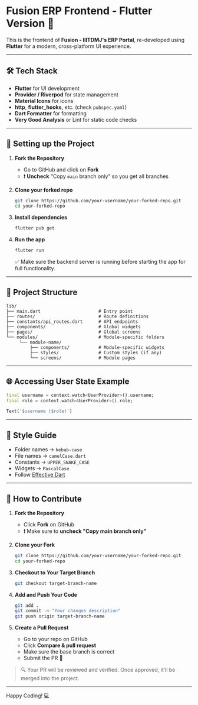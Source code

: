 
# Fusion ERP Frontend - Flutter Version 🚀

This is the frontend of **Fusion - IIITDMJ's ERP Portal**, re-developed using **Flutter** for a modern, cross-platform UI experience.

---

## 🛠️ Tech Stack

- **Flutter** for UI development  
- **Provider / Riverpod** for state management  
- **Material Icons** for icons  
- **http**, **flutter_hooks**, etc. (check `pubspec.yaml`)  
- **Dart Formatter** for formatting  
- **Very Good Analysis** or Lint for static code checks  

---

## 🔧 Setting up the Project

1. **Fork the Repository**  
   - Go to GitHub and click on **Fork**  
   - ❗ **Uncheck** "Copy `main` branch only" so you get all branches

2. **Clone your forked repo**
   ```bash
   git clone https://github.com/your-username/your-forked-repo.git
   cd your-forked-repo
   ```

3. **Install dependencies**
   ```bash
   flutter pub get
   ```

4. **Run the app**
   ```bash
   flutter run
   ```

   ✅ Make sure the backend server is running before starting the app for full functionality.

---

## 📁 Project Structure

```
lib/
├── main.dart                      # Entry point
├── routes/                        # Route definitions
├── constants/api_routes.dart      # API endpoints
├── components/                    # Global widgets
├── pages/                         # Global screens
└── modules/                       # Module-specific folders
     └── module-name/
         ├── components/           # Module-specific widgets
         ├── styles/               # Custom styles (if any)
         └── screens/              # Module pages
```

---

## 🌐 Accessing User State Example

```dart
final username = context.watch<UserProvider>().username;
final role = context.watch<UserProvider>().role;

Text('$username ($role)')
```

---

## 🎨 Style Guide

- Folder names → `kebab-case`  
- File names → `camelCase.dart`  
- Constants → `UPPER_SNAKE_CASE`  
- Widgets → `PascalCase`  
- Follow [Effective Dart](https://dart.dev/guides/language/effective-dart/style)  

---

## 🚀 How to Contribute

1. **Fork the Repository**  
   - Click **Fork** on GitHub  
   - ❗ Make sure to **uncheck "Copy main branch only"**

2. **Clone your Fork**
   ```bash
   git clone https://github.com/your-username/your-forked-repo.git
   cd your-forked-repo
   ```

3. **Checkout to Your Target Branch**
   ```bash
   git checkout target-branch-name
   ```

4. **Add and Push Your Code**
   ```bash
   git add .
   git commit -m "Your changes description"
   git push origin target-branch-name
   ```

5. **Create a Pull Request**
   - Go to your repo on GitHub  
   - Click **Compare & pull request**  
   - Make sure the base branch is correct  
   - Submit the PR 🚀

> 🔍 Your PR will be reviewed and verified. Once approved, it’ll be merged into the project.

---

Happy Coding! 💻
